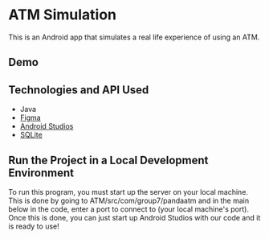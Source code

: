 # ATM Simulation
This is an Android app that simulates a real life experience of using an ATM. 

## Demo


## Technologies and API Used
* Java
* [Figma](https://www.figma.com)
* [Android Studios](https://developer.android.com/studio)
* [SQLite](https://www.sqlite.org/index.html)


## Run the Project in a Local Development Environment
To run this program, you must start up the server on your local machine. 
This is done by going to ATM/src/com/group7/pandaatm and in the main below in the code, enter a port to connect to (your local machine's port). 
Once this is done, you can just start up Android Studios with our code and it is ready to use!


